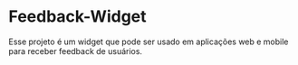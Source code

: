# Feedback-Widget
Esse projeto é um widget que pode ser usado em aplicações web e mobile para receber feedback de usuários.
